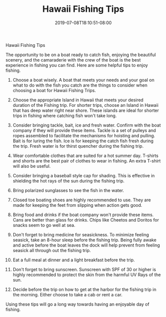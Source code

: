 ﻿---
title: "Hawaii Fishing Tips"
date: 2019-07-08T18:10:51-08:00
description: "Fishing Tips for Web Success"
featured_image: "/images/Fishing.jpg"
tags: ["Fishing"]
---

Hawaii Fishing Tips


The opportunity to be on a boat ready to catch fish, enjoying the beautiful scenery, and the camaraderie with the crew of the boat is the best experience in fishing you can find. Here are some helpful tips to enjoy fishing.

1. Choose a boat wisely. A boat that meets your needs and your goal on what to do with the fish you catch are the things to consider when choosing a boat for Hawaii Fishing Trips.

2. Choose the appropriate Island in Hawaii that meets your desired duration of the Fishing trip. For shorter trips, choose an Island in Hawaii that has deep water right near shore. These islands are ideal for shorter trips in fishing where catching fish won't take long.

3. Consider bringing tackle, bait, ice and fresh water. Confirm with the boat company if they will provide these items. Tackle is a set of pulleys and ropes assembled to facilitate the mechanisms for hoisting and pulling. Bait is for luring the fish. Ice is for keeping the catch fish fresh during the trip. Fresh water is for thirst quencher during the fishing trip.

4. Wear comfortable clothes that are suited for a hot summer day. T-shirts and shorts are the best pair of clothes to wear in fishing. An extra T-shirt will also be useful.

5. Consider bringing a baseball style cap for shading. This is effective in shielding the hot rays of the sun during the fishing trip.

6. Bring polarized sunglasses to see the fish in the water.

7. Closed toe boating shoes are highly recommended to use. They are made for keeping the feet from slipping when action gets good.

8. Bring food and drinks if the boat company won't provide these items. Cans are better than glass for drinks. Chips like Cheetos and Doritos for snacks seem to go well at sea.

9. Don't forget to bring medicine for seasickness. To minimize feeling seasick, take an 8-hour sleep before the fishing trip. Being fully awake and active before the boat leaves the dock will help prevent from feeling seasick all through out the fishing trip.

10. Eat a full meal at dinner and a light breakfast before the trip.

11. Don't forget to bring sunscreen. Sunscreen with SPF of 30 or higher is highly recommended to protect the skin from the harmful UV Rays of the sun.

12. Decide before the trip on how to get at the harbor for the fishing trip in the morning. Either choose to take a cab or rent a car.

Using these tips will go a long way towards having an enjoyable day of fishing.


